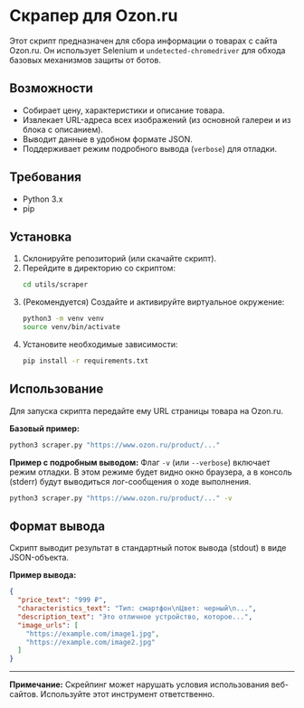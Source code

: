 # Скрапер для Ozon.ru

Этот скрипт предназначен для сбора информации о товарах с сайта Ozon.ru. Он использует Selenium и `undetected-chromedriver` для обхода базовых механизмов защиты от ботов.

## Возможности

-   Собирает цену, характеристики и описание товара.
-   Извлекает URL-адреса всех изображений (из основной галереи и из блока с описанием).
-   Выводит данные в удобном формате JSON.
-   Поддерживает режим подробного вывода (`verbose`) для отладки.

## Требования

-   Python 3.x
-   pip

## Установка

1.  Склонируйте репозиторий (или скачайте скрипт).
2.  Перейдите в директорию со скриптом:
    ```bash
    cd utils/scraper
    ```
3.  (Рекомендуется) Создайте и активируйте виртуальное окружение:
    ```bash
    python3 -m venv venv
    source venv/bin/activate
    ```
4.  Установите необходимые зависимости:
    ```bash
    pip install -r requirements.txt
    ```

## Использование

Для запуска скрипта передайте ему URL страницы товара на Ozon.ru.

**Базовый пример:**
```bash
python3 scraper.py "https://www.ozon.ru/product/..."
```

**Пример с подробным выводом:**
Флаг `-v` (или `--verbose`) включает режим отладки. В этом режиме будет видно окно браузера, а в консоль (stderr) будут выводиться лог-сообщения о ходе выполнения.

```bash
python3 scraper.py "https://www.ozon.ru/product/..." -v
```

## Формат вывода

Скрипт выводит результат в стандартный поток вывода (stdout) в виде JSON-объекта.

**Пример вывода:**
```json
{
  "price_text": "999 ₽",
  "characteristics_text": "Тип: смартфон\nЦвет: черный\n...",
  "description_text": "Это отличное устройство, которое...",
  "image_urls": [
    "https://example.com/image1.jpg",
    "https://example.com/image2.jpg"
  ]
}
```
---
**Примечание:** Скрейпинг может нарушать условия использования веб-сайтов. Используйте этот инструмент ответственно.
